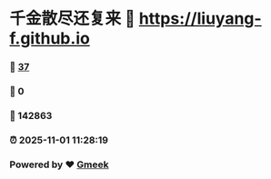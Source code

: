 # 千金散尽还复来 :link: https://liuyang-f.github.io 
### :page_facing_up: [37](https://liuyang-f.github.io/tag.html) 
### :speech_balloon: 0 
### :hibiscus: 142863 
### :alarm_clock: 2025-11-01 11:28:19 
### Powered by :heart: [Gmeek](https://github.com/Meekdai/Gmeek)
